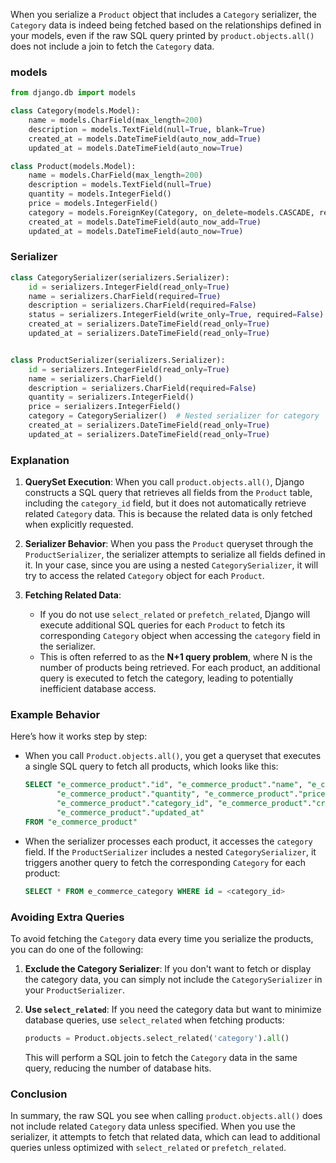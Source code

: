 When you serialize a `Product` object that includes a `Category` serializer, the `Category` data is indeed being fetched based on the relationships defined in your models, even if the raw SQL query printed by `product.objects.all()` does not include a join to fetch the `Category` data.

### models
```python
from django.db import models

class Category(models.Model):
    name = models.CharField(max_length=200)
    description = models.TextField(null=True, blank=True)
    created_at = models.DateTimeField(auto_now_add=True)
    updated_at = models.DateTimeField(auto_now=True)

class Product(models.Model):
    name = models.CharField(max_length=200)
    description = models.TextField(null=True)
    quantity = models.IntegerField()
    price = models.IntegerField()
    category = models.ForeignKey(Category, on_delete=models.CASCADE, related_name='products')
    created_at = models.DateTimeField(auto_now_add=True)
    updated_at = models.DateTimeField(auto_now=True)

```

### Serializer
```python
class CategorySerializer(serializers.Serializer):
    id = serializers.IntegerField(read_only=True)
    name = serializers.CharField(required=True)
    description = serializers.CharField(required=False)
    status = serializers.IntegerField(write_only=True, required=False)
    created_at = serializers.DateTimeField(read_only=True)
    updated_at = serializers.DateTimeField(read_only=True)    


class ProductSerializer(serializers.Serializer):
    id = serializers.IntegerField(read_only=True)
    name = serializers.CharField()
    description = serializers.CharField(required=False)
    quantity = serializers.IntegerField()
    price = serializers.IntegerField()
    category = CategorySerializer()  # Nested serializer for category
    created_at = serializers.DateTimeField(read_only=True)
    updated_at = serializers.DateTimeField(read_only=True)        
```

### Explanation

1. **QuerySet Execution**:
   When you call `product.objects.all()`, Django constructs a SQL query that retrieves all fields from the `Product` table, including the `category_id` field, but it does not automatically retrieve related `Category` data. This is because the related data is only fetched when explicitly requested.

2. **Serializer Behavior**:
   When you pass the `Product` queryset through the `ProductSerializer`, the serializer attempts to serialize all fields defined in it. In your case, since you are using a nested `CategorySerializer`, it will try to access the related `Category` object for each `Product`. 

3. **Fetching Related Data**:
   - If you do not use `select_related` or `prefetch_related`, Django will execute additional SQL queries for each `Product` to fetch its corresponding `Category` object when accessing the `category` field in the serializer.
   - This is often referred to as the **N+1 query problem**, where N is the number of products being retrieved. For each product, an additional query is executed to fetch the category, leading to potentially inefficient database access.

### Example Behavior

Here’s how it works step by step:

- When you call `Product.objects.all()`, you get a queryset that executes a single SQL query to fetch all products, which looks like this:

    ```sql
    SELECT "e_commerce_product"."id", "e_commerce_product"."name", "e_commerce_product"."description", 
           "e_commerce_product"."quantity", "e_commerce_product"."price", 
           "e_commerce_product"."category_id", "e_commerce_product"."created_at", 
           "e_commerce_product"."updated_at" 
    FROM "e_commerce_product"
    ```

- When the serializer processes each product, it accesses the `category` field. If the `ProductSerializer` includes a nested `CategorySerializer`, it triggers another query to fetch the corresponding `Category` for each product:

    ```sql
    SELECT * FROM e_commerce_category WHERE id = <category_id>
    ```

### Avoiding Extra Queries

To avoid fetching the `Category` data every time you serialize the products, you can do one of the following:

1. **Exclude the Category Serializer**:
   If you don't want to fetch or display the category data, you can simply not include the `CategorySerializer` in your `ProductSerializer`.

2. **Use `select_related`**:
   If you need the category data but want to minimize database queries, use `select_related` when fetching products:

   ```python
   products = Product.objects.select_related('category').all()
   ```

   This will perform a SQL join to fetch the `Category` data in the same query, reducing the number of database hits.

### Conclusion

In summary, the raw SQL you see when calling `product.objects.all()` does not include related `Category` data unless specified. When you use the serializer, it attempts to fetch that related data, which can lead to additional queries unless optimized with `select_related` or `prefetch_related`.